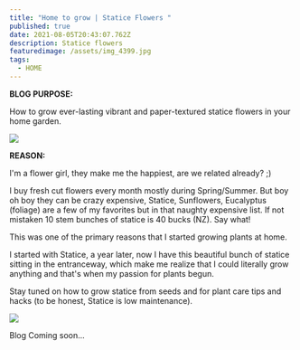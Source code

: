 ```yaml
---
title: "Home to grow | Statice Flowers "
published: true
date: 2021-08-05T20:43:07.762Z
description: Statice flowers
featuredimage: /assets/img_4399.jpg
tags:
  - HOME
---
```

**BLOG PURPOSE:** 

How to grow ever-lasting vibrant and paper-textured statice flowers in your home garden. 

![](/assets/img_4814.jpg)

**REASON:** 

I'm a flower girl, they make me the happiest, are we related already? ;) 

I buy fresh cut flowers every month mostly during Spring/Summer. But boy oh boy they can be crazy expensive, Statice, Sunflowers, Eucalyptus (foliage) are a few of my favorites but in that naughty expensive list. If not mistaken 10 stem bunches of statice is 40 bucks (NZ). Say what! 

This was one of the primary reasons that I started growing plants at home. 

I started with Statice, a year later, now I have this beautiful bunch of statice sitting in the entranceway, which make me realize that I could literally grow anything and that's when my passion for plants begun. 

Stay tuned on how to grow statice from seeds and for plant care tips and hacks (to be honest, Statice is low maintenance).

![](/assets/img_3553_jpg.jpg)

Blog Coming soon...